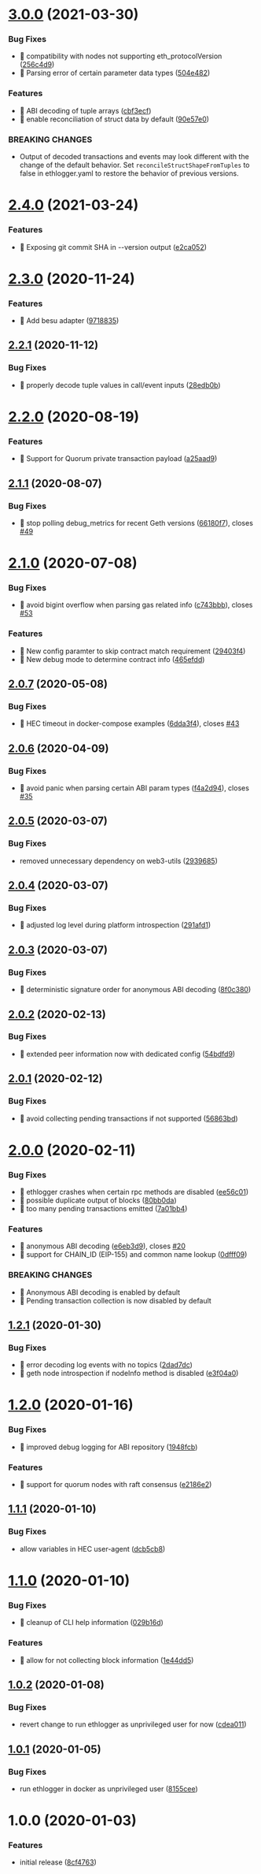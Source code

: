 # [3.0.0](https://github.com/splunk/splunk-connect-for-ethereum/compare/v2.4.0...v3.0.0) (2021-03-30)


### Bug Fixes

* 🐛 compatibility with nodes not supporting eth_protocolVersion ([256c4d9](https://github.com/splunk/splunk-connect-for-ethereum/commit/256c4d94c9ce269f63c0eaa7c216613e7accc98d))
* 🐛 Parsing error of certain parameter data types ([504e482](https://github.com/splunk/splunk-connect-for-ethereum/commit/504e482f43f7792ca2f5bfc40b85c3cb382b3456))


### Features

* 🎸 ABI decoding of tuple arrays ([cbf3ecf](https://github.com/splunk/splunk-connect-for-ethereum/commit/cbf3ecfcb9386be157d43571f54aa839bb7dfdba))
* 🎸 enable reconciliation of struct data by default ([90e57e0](https://github.com/splunk/splunk-connect-for-ethereum/commit/90e57e08cc77ae77ae836a3263cd097024cc4b77))


### BREAKING CHANGES

* Output of decoded transactions and events may look
different with the change of the default behavior. Set
`reconcileStructShapeFromTuples` to false in ethlogger.yaml to restore
the behavior of previous versions.

# [2.4.0](https://github.com/splunk/splunk-connect-for-ethereum/compare/v2.3.0...v2.4.0) (2021-03-24)


### Features

* 🎸 Exposing git commit SHA in --version output ([e2ca052](https://github.com/splunk/splunk-connect-for-ethereum/commit/e2ca05262cd27dd5e0fa26f07fb38230df49b4c6))

# [2.3.0](https://github.com/splunk/splunk-connect-for-ethereum/compare/v2.2.1...v2.3.0) (2020-11-24)


### Features

* 🎸 Add besu adapter ([9718835](https://github.com/splunk/splunk-connect-for-ethereum/commit/9718835b284add881092dd1343b659d023fc29c0))

## [2.2.1](https://github.com/splunk/splunk-connect-for-ethereum/compare/v2.2.0...v2.2.1) (2020-11-12)


### Bug Fixes

* 🐛 properly decode tuple values in call/event inputs ([28edb0b](https://github.com/splunk/splunk-connect-for-ethereum/commit/28edb0b5000be33f8f8fec6c30ed53d28960ac0a))

# [2.2.0](https://github.com/splunk/splunk-connect-for-ethereum/compare/v2.1.1...v2.2.0) (2020-08-19)


### Features

* 🎸 Support for Quorum private transaction payload ([a25aad9](https://github.com/splunk/splunk-connect-for-ethereum/commit/a25aad9fac293a7c073d3999a1d8c79d753f2f73))

## [2.1.1](https://github.com/splunk/splunk-connect-for-ethereum/compare/v2.1.0...v2.1.1) (2020-08-07)


### Bug Fixes

* 🐛 stop polling debug_metrics for recent Geth versions ([66180f7](https://github.com/splunk/splunk-connect-for-ethereum/commit/66180f7805c0fca81ebe13115fccd00bb4445d47)), closes [#49](https://github.com/splunk/splunk-connect-for-ethereum/issues/49)

# [2.1.0](https://github.com/splunk/splunk-connect-for-ethereum/compare/v2.0.7...v2.1.0) (2020-07-08)

### Bug Fixes

-   🐛 avoid bigint overflow when parsing gas related info ([c743bbb](https://github.com/splunk/splunk-connect-for-ethereum/commit/c743bbb4f16a60b4c9305abcac10932d89784e87)), closes [#53](https://github.com/splunk/splunk-connect-for-ethereum/issues/53)

### Features

-   🎸 New config paramter to skip contract match requirement ([29403f4](https://github.com/splunk/splunk-connect-for-ethereum/commit/29403f402ba10b1411dc9297b409d4b648964fc0))
-   🎸 New debug mode to determine contract info ([465efdd](https://github.com/splunk/splunk-connect-for-ethereum/commit/465efdd16c2e1a5991916bd9c6ef23089639b252))

## [2.0.7](https://github.com/splunk/splunk-connect-for-ethereum/compare/v2.0.6...v2.0.7) (2020-05-08)

### Bug Fixes

-   🐛 HEC timeout in docker-compose examples ([6dda3f4](https://github.com/splunk/splunk-connect-for-ethereum/commit/6dda3f4159380acdcc3a9396fe4cea0369b3a49c)), closes [#43](https://github.com/splunk/splunk-connect-for-ethereum/issues/43)

## [2.0.6](https://github.com/splunk/splunk-connect-for-ethereum/compare/v2.0.5...v2.0.6) (2020-04-09)

### Bug Fixes

-   🐛 avoid panic when parsing certain ABI param types ([f4a2d94](https://github.com/splunk/splunk-connect-for-ethereum/commit/f4a2d94e06c0af829153baccff05574a1e255ba1)), closes [#35](https://github.com/splunk/splunk-connect-for-ethereum/issues/35)

## [2.0.5](https://github.com/splunk/splunk-connect-for-ethereum/compare/v2.0.4...v2.0.5) (2020-03-07)

### Bug Fixes

-   removed unnecessary dependency on web3-utils ([2939685](https://github.com/splunk/splunk-connect-for-ethereum/commit/2939685b6b8b1aca8e7e2e0625ba63dedf7742ca))

## [2.0.4](https://github.com/splunk/splunk-connect-for-ethereum/compare/v2.0.3...v2.0.4) (2020-03-07)

### Bug Fixes

-   🐛 adjusted log level during platform introspection ([291afd1](https://github.com/splunk/splunk-connect-for-ethereum/commit/291afd1953b5a41a4be4ca82cc4fc3eaad48bacd))

## [2.0.3](https://github.com/splunk/splunk-connect-for-ethereum/compare/v2.0.2...v2.0.3) (2020-03-07)

### Bug Fixes

-   🐛 deterministic signature order for anonymous ABI decoding ([8f0c380](https://github.com/splunk/splunk-connect-for-ethereum/commit/8f0c38012050ef2a3ddc440fa09d4a18233cb669))

## [2.0.2](https://github.com/splunk/splunk-connect-for-ethereum/compare/v2.0.1...v2.0.2) (2020-02-13)

### Bug Fixes

-   🐛 extended peer information now with dedicated config ([54bdfd9](https://github.com/splunk/splunk-connect-for-ethereum/commit/54bdfd990716db40d1109172cbdd9f3e0e08b362))

## [2.0.1](https://github.com/splunk/splunk-connect-for-ethereum/compare/v2.0.0...v2.0.1) (2020-02-12)

### Bug Fixes

-   🐛 avoid collecting pending transactions if not supported ([56863bd](https://github.com/splunk/splunk-connect-for-ethereum/commit/56863bdb2f458c97a9479585d8b21fe029024eed))

# [2.0.0](https://github.com/splunk/splunk-connect-for-ethereum/compare/v1.2.1...v2.0.0) (2020-02-11)

### Bug Fixes

-   🐛 ethlogger crashes when certain rpc methods are disabled ([ee56c01](https://github.com/splunk/splunk-connect-for-ethereum/commit/ee56c01caf8294d1992eaa3e501a0b15e71dc97b))
-   🐛 possible duplicate output of blocks ([80bb0da](https://github.com/splunk/splunk-connect-for-ethereum/commit/80bb0daabd4e7434c609dd362e047b888f0c049d))
-   🐛 too many pending transactions emitted ([7a01bb4](https://github.com/splunk/splunk-connect-for-ethereum/commit/7a01bb4ecc0caee2ef41053cf36f5f0027e9f33d))

### Features

-   🎸 anonymous ABI decoding ([e6eb3d9](https://github.com/splunk/splunk-connect-for-ethereum/commit/e6eb3d98fd7c2cc22af818b2966d7eac40a995a5)), closes [#20](https://github.com/splunk/splunk-connect-for-ethereum/issues/20)
-   🎸 support for CHAIN_ID (EIP-155) and common name lookup ([0dfff09](https://github.com/splunk/splunk-connect-for-ethereum/commit/0dfff09ef7ff95faf43084159e6cee34bdc52983))

### BREAKING CHANGES

-   🧨 Anonymous ABI decoding is enabled by default
-   🧨 Pending transaction collection is now disabled by default

## [1.2.1](https://github.com/splunk/splunk-connect-for-ethereum/compare/v1.2.0...v1.2.1) (2020-01-30)

### Bug Fixes

-   🐛 error decoding log events with no topics ([2dad7dc](https://github.com/splunk/splunk-connect-for-ethereum/commit/2dad7dcc9e22ce62082cd4c292019541ba54ab19))
-   🐛 geth node introspection if nodeInfo method is disabled ([e3f04a0](https://github.com/splunk/splunk-connect-for-ethereum/commit/e3f04a00b333576f320996428f874b24851e6b82))

# [1.2.0](https://github.com/splunk/splunk-connect-for-ethereum/compare/v1.1.1...v1.2.0) (2020-01-16)

### Bug Fixes

-   🐛 improved debug logging for ABI repository ([1948fcb](https://github.com/splunk/splunk-connect-for-ethereum/commit/1948fcbe00ccead37578f4c7e7a978879680f8e1))

### Features

-   🎸 support for quorum nodes with raft consensus ([e2186e2](https://github.com/splunk/splunk-connect-for-ethereum/commit/e2186e28985f25a19469219ea97423119faa16ef))

## [1.1.1](https://github.com/splunk/splunk-connect-for-ethereum/compare/v1.1.0...v1.1.1) (2020-01-10)

### Bug Fixes

-   allow variables in HEC user-agent ([dcb5cb8](https://github.com/splunk/splunk-connect-for-ethereum/commit/dcb5cb830dbdfb03570511d55aed29f5b8c0a622))

# [1.1.0](https://github.com/splunk/splunk-connect-for-ethereum/compare/v1.0.2...v1.1.0) (2020-01-10)

### Bug Fixes

-   🐛 cleanup of CLI help information ([029b16d](https://github.com/splunk/splunk-connect-for-ethereum/commit/029b16d85417f90386bb5da167b8f89ef1eaa249))

### Features

-   🎸 allow for not collecting block information ([1e44dd5](https://github.com/splunk/splunk-connect-for-ethereum/commit/1e44dd52b4fce7e4f4749cd82f398eef8e8c31b5))

## [1.0.2](https://github.com/splunk/splunk-connect-for-ethereum/compare/v1.0.1...v1.0.2) (2020-01-08)

### Bug Fixes

-   revert change to run ethlogger as unprivileged user for now ([cdea011](https://github.com/splunk/splunk-connect-for-ethereum/commit/cdea011ae3316bab6fb80d33c74ba96c0e6c9865))

## [1.0.1](https://github.com/splunk/splunk-connect-for-ethereum/compare/v1.0.0...v1.0.1) (2020-01-05)

### Bug Fixes

-   run ethlogger in docker as unprivileged user ([8155cee](https://github.com/splunk/splunk-connect-for-ethereum/commit/8155cee91aee4de30905232a727d5ea82c912512))

# 1.0.0 (2020-01-03)

### Features

-   initial release ([8cf4763](https://github.com/splunk/splunk-connect-for-ethereum/commit/8cf47636441f6ca72c589be0ffbc65086dcfbe5f))
